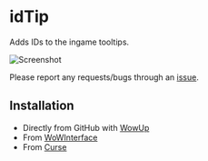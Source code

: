 # idTip

Adds IDs to the ingame tooltips.

![Screenshot](http://i.imgur.com/ngS3fc9.jpg)

Please report any requests/bugs through an [issue](https://github.com/silverwind/idTip/issues/new).

## Installation

- Directly from GitHub with [WowUp](https://github.com/WowUp/WowUp)
- From [WoWInterface](https://www.wowinterface.com/downloads/fileinfo.php?id=17033)
- From [Curse](https://wow.curseforge.com/projects/idtip)
